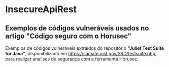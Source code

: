 # InsecureApiRest
## Exemplos de códigos vulneráveis usados no artigo "Código seguro com o Horusec"

Exemplos de códigos vulneráveis extraídos do repositório **"Juliet Test Suite for Java"**, disponibilizado em https://samate.nist.gov/SRD/testsuite.php, para realizar analises de segurança com a ferramenta Horusec.
